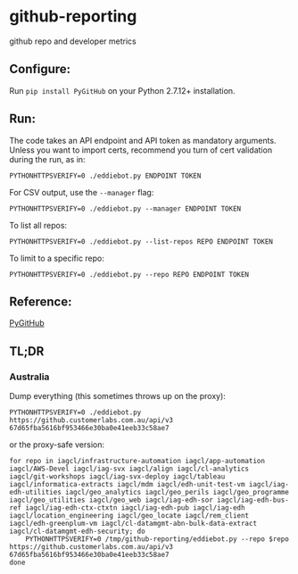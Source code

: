 # github-reporting
github repo and developer metrics

## Configure:
Run `pip install PyGitHub` on your Python 2.7.12+ installation.

## Run:
The code takes an API endpoint and API token as mandatory arguments. Unless you want to import certs, recommend you turn of cert validation during the run, as in:

    PYTHONHTTPSVERIFY=0 ./eddiebot.py ENDPOINT TOKEN

For CSV output, use the `--manager` flag:

    PYTHONHTTPSVERIFY=0 ./eddiebot.py --manager ENDPOINT TOKEN

To list all repos:

    PYTHONHTTPSVERIFY=0 ./eddiebot.py --list-repos REPO ENDPOINT TOKEN

To limit to a specific repo:

    PYTHONHTTPSVERIFY=0 ./eddiebot.py --repo REPO ENDPOINT TOKEN


## Reference:
[PyGitHub](http://pygithub.readthedocs.io/en/latest/reference.html)

## TL;DR
### Australia
Dump everything (this sometimes throws up on the proxy):

    PYTHONHTTPSVERIFY=0 ./eddiebot.py https://github.customerlabs.com.au/api/v3 67d65fba5616bf953466e30ba0e41eeb33c58ae7

or the proxy-safe version:

    for repo in iagcl/infrastructure-automation iagcl/app-automation iagcl/AWS-Devel iagcl/iag-svx iagcl/align iagcl/cl-analytics iagcl/git-workshops iagcl/iag-svx-deploy iagcl/tableau iagcl/informatica-extracts iagcl/mdm iagcl/edh-unit-test-vm iagcl/iag-edh-utilities iagcl/geo_analytics iagcl/geo_perils iagcl/geo_programme iagcl/geo_utilities iagcl/geo_web iagcl/iag-edh-sor iagcl/iag-edh-bus-ref iagcl/iag-edh-ctx-ctxtn iagcl/iag-edh-pub iagcl/iag-edh iagcl/location_engineering iagcl/geo_locate iagcl/rem_client iagcl/edh-greenplum-vm iagcl/cl-datamgmt-abn-bulk-data-extract iagcl/cl-datamgmt-edh-security; do
        PYTHONHTTPSVERIFY=0 /tmp/github-reporting/eddiebot.py --repo $repo https://github.customerlabs.com.au/api/v3 67d65fba5616bf953466e30ba0e41eeb33c58ae7
    done
